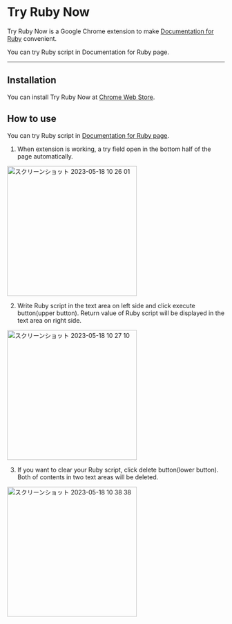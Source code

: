 # Try Ruby Now
Try Ruby Now is a Google Chrome extension to make [Documentation for Ruby](https://docs.ruby-lang.org) convenient.

You can try Ruby script in Documentation for Ruby page.

------------

## Installation
You can install Try Ruby Now at [Chrome Web Store](https://chrome.google.com/webstore/detail/try-ruby-now/ehiigmnbjoimbgeolapmbiomoccacobo?hl=ja&authuser=0).


## How to use
You can try Ruby script in [Documentation for Ruby page](https://docs.ruby-lang.org).

1. When extension is working, a try field open in the bottom half of the page automatically.

<img width="300" alt="スクリーンショット 2023-05-18 10 26 01" src="https://github.com/NaotoCoding/try-ruby-now/assets/65155272/fd332588-1735-4d5e-ac9d-a5e5792f9bfb">

2. Write Ruby script in the text area on left side and click execute button(upper button). Return value of Ruby script will be displayed in the text area on right side.

<img width="300" alt="スクリーンショット 2023-05-18 10 27 10" src="https://github.com/NaotoCoding/try-ruby-now/assets/65155272/56a1e683-b1f6-4143-89d8-63541b7534bd">

3. If you want to clear your Ruby script, click delete button(lower button). Both of contents in two text areas will be deleted.

<img width="300" alt="スクリーンショット 2023-05-18 10 38 38" src="https://github.com/NaotoCoding/try-ruby-now/assets/65155272/00ef7c0a-f8f5-4b30-876b-7b377e6179cb">
